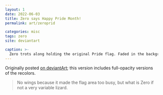 ```yaml
---
layout: 1
date: 2022-06-03
title: Zero says Happy Pride Month!
permalink: art/zeroprid

categories: misc
tags: zero
site: deviantart

caption: >-
  Zero trots along holding the original Pride flag. Faded in the background of the main image (and at full opacity below) are alternate versions featuring the nonbinary, aromantic, and asexual flags, with Zero recolored to match. All these flags (and more!) can be found [on Wikipedia](https://commons.wikimedia.org/wiki/Sexual_identity_symbols).
---
```

Originally posted [on deviantArt](https://www.deviantart.com/a-flyleaf/art/lizard-said-gay-rights-918188545); this version includes full-opacity versions of the recolors.

> No wings because it made the flag area too busy, but what is Zero if not a very variable lizard.